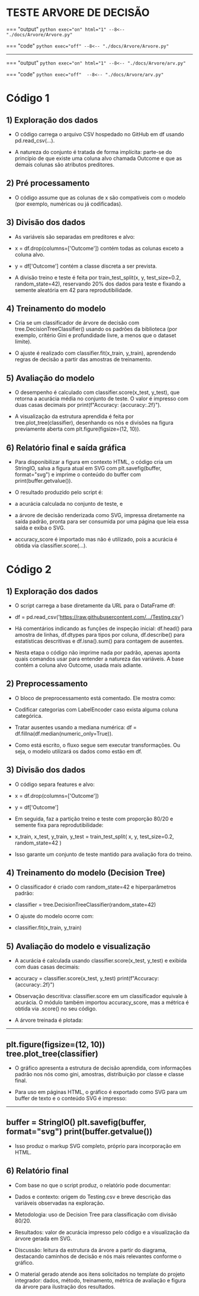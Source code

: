 # TESTE ARVORE DE DECISÃO

=== "output"
    ``` python exec="on" html="1"
    --8<-- "./docs/Arvore/Arvore.py"
    ```


=== "code"
    ``` python exec="off"
    --8<-- "./docs/Arvore/Arvore.py"
    ```



---------------------------------------------------------------------------------------------------------------

=== "output"
    ``` python exec="on" html="1"
    --8<-- "./docs/Arvore/arv.py"
    ```

=== "code"
    ``` python exec="off" 
    --8<-- "./docs/Arvore/arv.py"
    ```


# Código 1

## 1) Exploração dos dados

* O código carrega o arquivo CSV hospedado no GitHub em df usando pd.read_csv(...).

* A natureza do conjunto é tratada de forma implícita: parte-se do princípio de que existe uma coluna alvo chamada Outcome e que as demais colunas são atributos preditores.

## 2) Pré processamento

* O código assume que as colunas de x são compatíveis com o modelo (por exemplo, numéricas ou já codificadas). 

## 3) Divisão dos dados

* As variáveis são separadas em preditores e alvo:

* x = df.drop(columns=['Outcome']) contém todas as colunas exceto a coluna alvo.

* y = df['Outcome'] contém a classe discreta a ser prevista.

* A divisão treino e teste é feita por train_test_split(x, y, test_size=0.2, random_state=42), reservando 20% dos dados para teste e fixando a semente aleatória em 42 para reprodutibilidade.

## 4) Treinamento do modelo

* Cria se um classificador de árvore de decisão com tree.DecisionTreeClassifier() usando os padrões da biblioteca (por exemplo, critério Gini e profundidade livre, a menos que o dataset limite).

* O ajuste é realizado com classifier.fit(x_train, y_train), aprendendo regras de decisão a partir das amostras de treinamento.

## 5) Avaliação do modelo

* O desempenho é calculado com classifier.score(x_test, y_test), que retorna a acurácia média no conjunto de teste. O valor é impresso com duas casas decimais por print(f"Accuracy: {accuracy:.2f}").

* A visualização da estrutura aprendida é feita por tree.plot_tree(classifier), desenhando os nós e divisões na figura previamente aberta com plt.figure(figsize=(12, 10)).

## 6) Relatório final e saída gráfica

* Para disponibilizar a figura em contexto HTML, o código cria um StringIO, salva a figura atual em SVG com plt.savefig(buffer, format="svg") e imprime o conteúdo do buffer com print(buffer.getvalue()).

* O resultado produzido pelo script é:

* a acurácia calculada no conjunto de teste, e

* a árvore de decisão renderizada como SVG, impressa diretamente na saída padrão, pronta para ser consumida por uma página que leia essa saída e exiba o SVG.

* accuracy_score é importado mas não é utilizado, pois a acurácia é obtida via classifier.score(...).

# Código 2

## 1) Exploração dos dados

* O script carrega a base diretamente da URL para o DataFrame df:

* df = pd.read_csv('https://raw.githubusercontent.com/.../Testing.csv')


* Há comentários indicando as funções de inspeção inicial: df.head() para amostra de linhas, df.dtypes para tipos por coluna, df.describe() para estatísticas descritivas e df.isna().sum() para contagem de ausentes.

* Nesta etapa o código não imprime nada por padrão, apenas aponta quais comandos usar para entender a natureza das variáveis. A base contém a coluna alvo Outcome, usada mais adiante.

## 2) Preprocessamento

* O bloco de preprocessamento está comentado. Ele mostra como:

* Codificar categorias com LabelEncoder caso exista alguma coluna categórica.

* Tratar ausentes usando a mediana numérica: df = df.fillna(df.median(numeric_only=True)).

* Como está escrito, o fluxo segue sem executar transformações. Ou seja, o modelo utilizará os dados como estão em df.

## 3) Divisão dos dados

* O código separa features e alvo:

* x = df.drop(columns=['Outcome'])
* y = df['Outcome']


* Em seguida, faz a partição treino e teste com proporção 80/20 e semente fixa para reprodutibilidade:

* x_train, x_test, y_train, y_test = train_test_split(
    x, y, test_size=0.2, random_state=42
)


* Isso garante um conjunto de teste mantido para avaliação fora do treino.

## 4) Treinamento do modelo (Decision Tree)

* O classificador é criado com random_state=42 e hiperparâmetros padrão:

* classifier = tree.DecisionTreeClassifier(random_state=42)


* O ajuste do modelo ocorre com:

* classifier.fit(x_train, y_train)

## 5) Avaliação do modelo e visualização

* A acurácia é calculada usando classifier.score(x_test, y_test) e exibida com duas casas decimais:

* accuracy = classifier.score(x_test, y_test)
print(f"Accuracy: {accuracy:.2f}")


* Observação descritiva: classifier.score em um classificador equivale à acurácia. O módulo também importou accuracy_score, mas a métrica é obtida via .score() no seu código.

* A árvore treinada é plotada:
---------------------------------------------------------------------------------------------------------
plt.figure(figsize=(12, 10))
tree.plot_tree(classifier)
---------------------------------------------------------------------------------------------------------

* O gráfico apresenta a estrutura de decisão aprendida, com informações padrão nos nós como gini, amostras, distribuição por classe e classe final.

* Para uso em páginas HTML, o gráfico é exportado como SVG para um buffer de texto e o conteúdo SVG é impresso:
---------------------------------------------------------------------------------------------------------
buffer = StringIO()
plt.savefig(buffer, format="svg")
print(buffer.getvalue())
-------------------------------------------------------------------------------------------------------------

* Isso produz o markup SVG completo, próprio para incorporação em HTML.

## 6) Relatório final

* Com base no que o script produz, o relatório pode documentar:

* Dados e contexto: origem do Testing.csv e breve descrição das variáveis observadas na exploração.

* Metodologia: uso de Decision Tree para classificação com divisão 80/20.

* Resultados: valor de acurácia impresso pelo código e a visualização da árvore gerada em SVG.

* Discussão: leitura da estrutura da árvore a partir do diagrama, destacando caminhos de decisão e nós mais relevantes conforme o gráfico.

* O material gerado atende aos itens solicitados no template do projeto integrador: dados, método, treinamento, métrica de avaliação e figura da árvore para ilustração dos resultados.